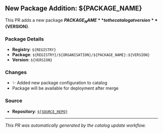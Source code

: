 ## New Package Addition: ${PACKAGE_NAME}

This PR adds a new package **${PACKAGE_NAME}** to the catalog at version **${VERSION}**.

### Package Details
- **Registry**: `${REGISTRY}`
- **Package**: `${REGISTRY}/${ORGANISATION}/${PACKAGE_NAME}:${VERSION}`
- **Version**: `${VERSION}`

### Changes
- ✨ Added new package configuration to catalog
- Package will be available for deployment after merge

### Source
- **Repository**: [`${SOURCE_REPO}`](${SOURCE_REPO_URL})

---
*This PR was automatically generated by the catalog update workflow.*